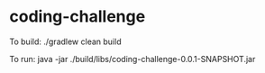 # coding-challenge

To build: 
./gradlew clean build

To run:
 java -jar ./build/libs/coding-challenge-0.0.1-SNAPSHOT.jar
